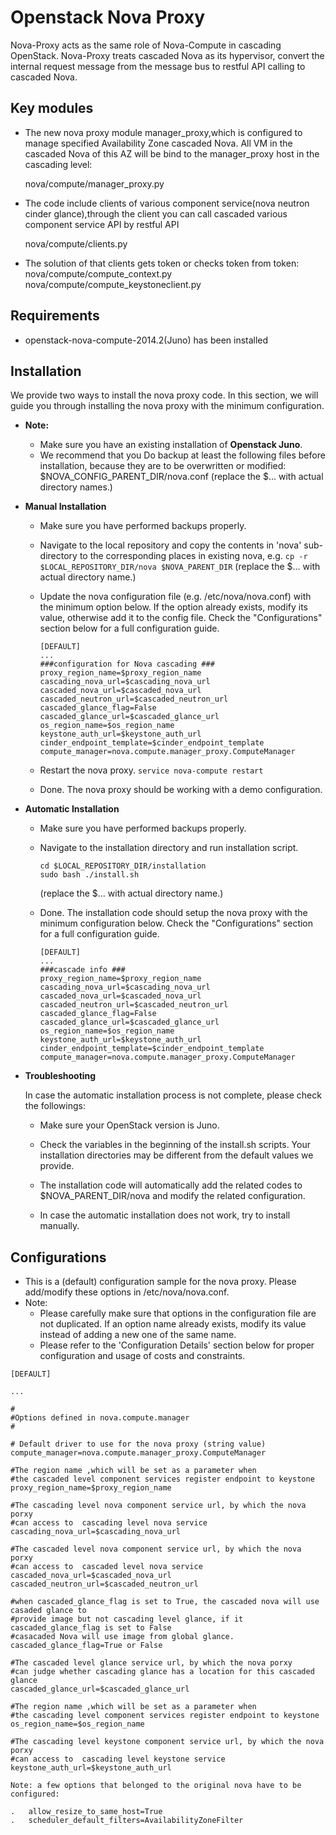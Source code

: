 Openstack Nova Proxy
===============================

 Nova-Proxy acts as the same role of Nova-Compute in cascading OpenStack.
 Nova-Proxy treats cascaded Nova as its hypervisor,  convert the internal request message from the message bus to restful API calling to cascaded Nova.


Key modules
-----------

* The new nova proxy module manager_proxy,which is configured to manage specified Availability Zone cascaded Nova. All VM in the cascaded Nova of this AZ will be bind to the manager_proxy host in the cascading level:

    nova/compute/manager_proxy.py

* The code include clients of various component service(nova neutron cinder glance),through the client you can call cascaded various component service API by restful API

    nova/compute/clients.py

* The solution of that clients gets token or checks token from token:
    nova/compute/compute_context.py
    nova/compute/compute_keystoneclient.py

Requirements
------------
* openstack-nova-compute-2014.2(Juno) has been installed

Installation
------------

We provide two ways to install the nova proxy code. In this section, we will guide you through installing the nova proxy with the minimum configuration.

* **Note:**

    - Make sure you have an existing installation of **Openstack Juno**.
    - We recommend that you Do backup at least the following files before installation, because they are to be overwritten or modified:
        $NOVA_CONFIG_PARENT_DIR/nova.conf
        (replace the $... with actual directory names.)

* **Manual Installation**

    - Make sure you have performed backups properly.

    - Navigate to the local repository and copy the contents in 'nova' sub-directory to the corresponding places in existing nova, e.g.
      ```cp -r $LOCAL_REPOSITORY_DIR/nova $NOVA_PARENT_DIR```
      (replace the $... with actual directory name.)

    - Update the nova configuration file (e.g. /etc/nova/nova.conf) with the minimum option below. If the option already exists, modify its value, otherwise add it to the config file. Check the "Configurations" section below for a full configuration guide.
      ```
      [DEFAULT]
      ...
      ###configuration for Nova cascading ###
      proxy_region_name=$proxy_region_name
      cascading_nova_url=$cascading_nova_url
      cascaded_nova_url=$cascaded_nova_url
      cascaded_neutron_url=$cascaded_neutron_url
      cascaded_glance_flag=False
      cascaded_glance_url=$cascaded_glance_url
      os_region_name=$os_region_name
      keystone_auth_url=$keystone_auth_url
      cinder_endpoint_template=$cinder_endpoint_template
      compute_manager=nova.compute.manager_proxy.ComputeManager
      ```

    - Restart the nova proxy.
      ```service nova-compute restart```

    - Done. The nova proxy should be working with a demo configuration.

* **Automatic Installation**

    - Make sure you have performed backups properly.

    - Navigate to the installation directory and run installation script.
      ```
      cd $LOCAL_REPOSITORY_DIR/installation
      sudo bash ./install.sh
      ```
      (replace the $... with actual directory name.)

    - Done. The installation code should setup the nova proxy with the minimum configuration below. Check the "Configurations" section for a full configuration guide.
      ```
      [DEFAULT]
      ...
      ###cascade info ###
      proxy_region_name=$proxy_region_name
      cascading_nova_url=$cascading_nova_url
      cascaded_nova_url=$cascaded_nova_url
      cascaded_neutron_url=$cascaded_neutron_url
      cascaded_glance_flag=False
      cascaded_glance_url=$cascaded_glance_url
      os_region_name=$os_region_name
      keystone_auth_url=$keystone_auth_url
      cinder_endpoint_template=$cinder_endpoint_template
      compute_manager=nova.compute.manager_proxy.ComputeManager

* **Troubleshooting**

    In case the automatic installation process is not complete, please check the followings:

    - Make sure your OpenStack version is Juno.

    - Check the variables in the beginning of the install.sh scripts. Your installation directories may be different from the default values we provide.

    - The installation code will automatically add the related codes to $NOVA_PARENT_DIR/nova and modify the related configuration.

    - In case the automatic installation does not work, try to install manually.

Configurations
--------------

* This is a (default) configuration sample for the nova proxy. Please add/modify these options in /etc/nova/nova.conf.
* Note:
    - Please carefully make sure that options in the configuration file are not duplicated. If an option name already exists, modify its value instead of adding a new one of the same name.
    - Please refer to the 'Configuration Details' section below for proper configuration and usage of costs and constraints.

```
[DEFAULT]

...

#
#Options defined in nova.compute.manager
#

# Default driver to use for the nova proxy (string value)
compute_manager=nova.compute.manager_proxy.ComputeManager

#The region name ,which will be set as a parameter when
#the cascaded level component services register endpoint to keystone
proxy_region_name=$proxy_region_name

#The cascading level nova component service url, by which the nova porxy
#can access to  cascading level nova service
cascading_nova_url=$cascading_nova_url

#The cascaded level nova component service url, by which the nova porxy
#can access to  cascaded level nova service
cascaded_nova_url=$cascaded_nova_url
cascaded_neutron_url=$cascaded_neutron_url

#when cascaded_glance_flag is set to True, the cascaded nova will use casaded glance to
#provide image but not cascading level glance, if it cascaded_glance_flag is set to False
#casacaded Nova will use image from global glance.
cascaded_glance_flag=True or False

#The cascaded level glance service url, by which the nova porxy
#can judge whether cascading glance has a location for this cascaded glance
cascaded_glance_url=$cascaded_glance_url

#The region name ,which will be set as a parameter when
#the cascading level component services register endpoint to keystone
os_region_name=$os_region_name

#The cascading level keystone component service url, by which the nova porxy
#can access to  cascading level keystone service
keystone_auth_url=$keystone_auth_url

Note: a few options that belonged to the original nova have to be configured:

.	allow_resize_to_same_host=True
.	scheduler_default_filters=AvailabilityZoneFilter

